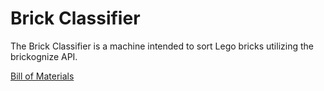 # Brick Classifier

The Brick Classifier is a machine intended to sort Lego bricks utilizing the brickognize API.

[Bill of Materials](/docs/bom.md)
